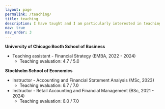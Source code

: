 ```yaml
---
layout: page
permalink: /teaching/
title: teaching
description: I have taught and I am particularly interested in teaching Corporate Finance and Strategy and Financial Accounting courses.
nav: true
nav_order: 3
---
```


**University of Chicago Booth School of Business**
* Teaching assistant - Financial Strategy (EMBA, 2022 - 2024)
  * Teaching evaluation: 4.7 / 5.0

**Stockholm School of Economics**
* Instructor - Accounting and Financial Statement Analysis (MSc, 2023)
  * Teaching evaluation: 6.7 / 7.0
* Instructor - Retail Accounting and Financial Management (BSc, 2021 - 2024)
  * Teaching evaluation: 6.0 / 7.0







